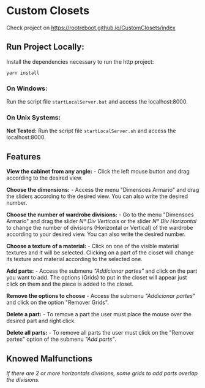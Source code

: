 # Custom Closets
Check project on <a href="https://rootreboot.github.io/CustomClosets/index" target="_blank">https://rootreboot.github.io/CustomClosets/index</a>

## Run Project Locally:

Install the dependencies necessary to run the http project:

`yarn install`

### On Windows:

Run the script file `startLocalServer.bat` and access the localhost:8000.

### On Unix Systems:

**Not Tested:** Run the script file `startLocalServer.sh` and access the localhost:8000.

## Features

**View the cabinet from any angle:** - Click the left mouse button and drag according to the desired view.

**Choose the dimensions:** - Access the menu "Dimensoes Armario" and drag the sliders according to the desired view. You can also write the desired number.

**Choose the number of wardrobe divisions:** - Go to the menu "Dimensoes Armario" and drag the slider _Nº Div Verticais_ or the slider _Nº Div Horizontal_ to change the number of divisions (Horizontal or Vertical) of the wardrobe according to your desired view. You can also write the desired number.

**Choose a texture of a material:** - Click on one of the visible material textures and it will be selected. Clicking on a part of the closet will change its texture and material according to the selected one.

**Add parts:** - Access the submenu _"Addicionar partes"_ and click on the part you want to add. The options (Grids) to put in the closet will appear just click on them and the piece is added to the closet.

**Remove the options to choose** - Access the submenu _"Addicionar partes"_ and click on the option "Remover Grids".

**Delete a part:** - To remove a part the user must place the mouse over the desired part and right click.

**Delete all parts:** - To remove all parts the user must click on the "Remover partes" option of the submenu _"Add parts"_.

## Knowed Malfunctions

*If there are 2 or more horizontals divisions, some grids to add parts overlap the divisions.*



